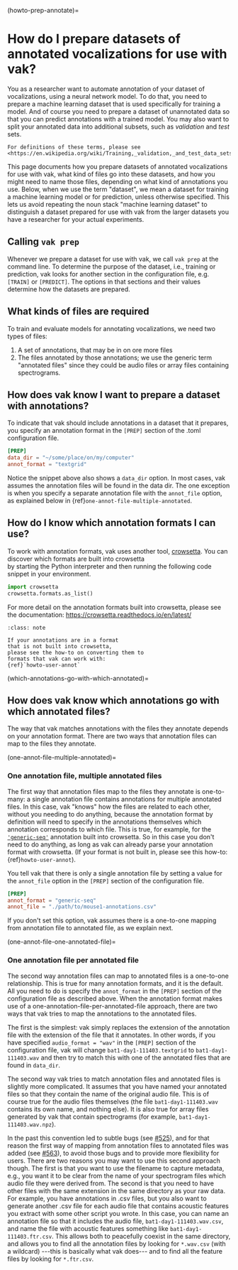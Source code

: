 (howto-prep-annotate)=
# How do I prepare datasets of annotated vocalizations for use with vak?

You as a researcher want to automate annotation of 
your dataset of vocalizations, 
using a neural network model. 
To do that, you need to prepare a machine learning dataset 
that is used specifically for training a model. 
And of course you need to prepare a dataset 
of unannotated data so that you can 
predict annotations with a trained model.
You may also want to split your annotated data 
into additional subsets, 
such as *validation* and *test* sets.

```{seealso}
For definitions of these terms, please see 
<https://en.wikipedia.org/wiki/Training,_validation,_and_test_data_sets>
```

This page documents how you prepare datasets 
of annotated vocalizations for use with vak, 
what kind of files go into these datasets, 
and how you might need to name those files, 
depending on what kind of annotations you use.
Below, when we use the term "dataset", 
we mean a dataset for training a machine learning model 
or for prediction, 
unless otherwise specified. 
This lets us avoid repeating the noun stack 
"machine learning dataset" 
to distinguish a dataset prepared for use with vak 
from the larger datasets you have a researcher 
for your actual experiments.

## Calling `vak prep`

Whenever we prepare a dataset for use with vak, 
we call `vak prep` at the command line.
To determine the purpose of the dataset,
i.e., training or prediction, 
vak looks for another section in the configuration file,
e.g. `[TRAIN]` or `[PREDICT]`.
The options in that sections and their values 
determine how the datasets are prepared. 

## What kinds of files are required
To train and evaluate models for annotating vocalizations, 
we need two types of files:
1. A set of annotations, that may be in on ore more files
2. The files annotated by those annotations; we use the generic term "annotated files"
   since they could be audio files or array files containing spectrograms.

## How does vak know I want to prepare a dataset with annotations?
To indicate that vak should include annotations in a 
dataset that it prepares, 
you specify an annotation format in the `[PREP]` section 
of the .toml configuration file.

```toml
[PREP]
data_dir = "~/some/place/on/my/computer"
annot_format = "textgrid"
```

Notice the snippet above also shows a `data_dir` option. 
In most cases, vak assumes the annotation files will be found 
in the data dir.
The one exception is when you specify a separate annotation file 
with the `annot_file` option, 
as explained below in {ref}`one-annot-file-multiple-annotated`.

## How do I know which annotation formats I can use?

To work with annotation formats, vak uses another tool, 
[crowsetta](https://crowsetta.readthedocs.io/en/latest/). 
You can discover which formats are built into crowsetta  
by starting the Python interpreter and then 
running the following code snippet in your environment.

```python
import crowsetta
crowsetta.formats.as_list()
```

For more detail on the annotation formats 
built into crowsetta, please see the documentation:
<https://crowsetta.readthedocs.io/en/latest/>

```{admonition} Working with custom annotation formats
:class: note

If your annotations are in a format 
that is not built into crowsetta, 
please see the how-to on converting them to 
formats that vak can work with: 
{ref}`howto-user-annot`
```

(which-annotations-go-with-which-annotated)=
## How does vak know which annotations go with which annotated files?
The way that vak matches annotations with the files they annotate 
depends on your annotation format. 
There are two ways that annotation files can map to the files they annotate.

(one-annot-file-multiple-annotated)=
### One annotation file, multiple annotated files
The first way that annotation files map to the files they annotate is one-to-many: 
a single annotation file contains annotations for multiple annotated files.
In this case, vak "knows" how the files are related to each other, 
without you needing to do anything, 
because the annotation format by definition will need to specify 
in the annotations themselves which annotation 
corresponds to which file.
This is true, for example, for the 
[`'generic-seq'`](https://crowsetta.readthedocs.io/en/latest/formats/seq/generic-seq.html#generic-seq) 
annotation built into crowsetta.
So in this case you don't need to do anything, 
as long as vak can already parse your annotation format 
with crowsetta.
(If your format is not built in, 
please see this how-to: {ref}`howto-user-annot`).

You tell vak that there is only a single annotation file 
by setting a value for the `annot_file` option in the 
`[PREP]` section of the configuration file.

```toml
[PREP]
annot_format = "generic-seq"
annot_file = "./path/to/mouse1-annotations.csv"
```

If you don't set this option, vak assumes 
there is a one-to-one mapping from annotation file 
to annotated file, 
as we explain next.

(one-annot-file-one-annotated-file)=
### One annotation file per annotated file
The second way annotation files can map to annotated files 
is a one-to-one relationship.
This is true for many annotation formats, 
and it is the default.
All you need to do is specify the `annot_format` 
in the `[PREP]` section of the configuration file 
as described above.
When the annotation format makes use of a 
one-annotation-file-per-annotated-file approach, 
there are two ways that vak tries to map 
the annotations to the annotated files. 

The first is the simplest: 
vak simply replaces the extension of the annotation file 
with the extension of the file that it annotates.
In other words, 
if you have specified `audio_format = "wav"` 
in the `[PREP]` section of the configuration file, 
vak will change `bat1-day1-111403.textgrid` to 
`bat1-day1-111403.wav` and then try to match this 
with one of the annotated files 
that are found in `data_dir`.

The second way vak tries to match annotation files 
and annotated files is slightly more complicated.
It assumes that you have named your annotated files 
so that they contain the name of the original audio 
file. This is of course true for the audio files themselves
(the file `bat1-day1-111403.wav` contains its own name, and nothing else). 
It is also true for array files generated by vak 
that contain spectrograms 
(for example, `bat1-day1-111403.wav.npz`). 

In the past this convention led to subtle bugs
(see [#525](https://github.com/vocalpy/vak/issues/525)),
and for that reason the first way of 
mapping from annotation files to annotated files was added
(see [#563](https://github.com/vocalpy/vak/issues/525#issuecomment-1217408650)),
to avoid those bugs 
and to provide more flexibility for users.
There are two reasons you may want to use 
this second approach though. 
The first is that you want to use the filename to capture metadata, 
e.g., you want it to be clear from the name of your 
spectrogram files which audio file they were derived from. 
The second is that you need to have other files with the same extension 
in the same directory as your raw data.
For example, you have annotations in .csv files, 
but you also want to generate another .csv file 
for each audio file that contains acoustic features you extract 
with some other script you wrote. 
In this case, you can name an annotation file 
so that it includes the audio file, 
`bat1-day1-111403.wav.csv`, 
and name the file with acoustic features something like 
`bat1-day1-111403.ftr.csv`. 
This allows both to peacefully coexist in the same directory, 
and allows you to find all the annotation files 
by looking for `*.wav.csv` (with a wildcard)
---this is basically what vak does---
and to find all the feature files 
by looking for `*.ftr.csv`.
